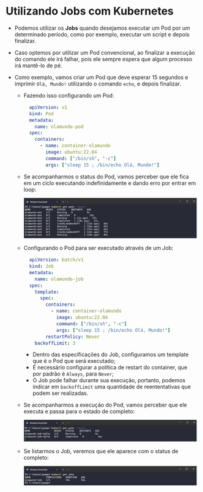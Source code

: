 # Utilizando Jobs com Kubernetes

- Podemos utilizar os **Jobs** quando desejamos executar um Pod por um determinado período, como por exemplo, executar um script e depois finalizar.

- Caso optemos por utilizar um Pod convencional, ao finalizar a execução do comando ele irá falhar, pois ele sempre espera que algum processo irá mantê-lo de pé.

- Como exemplo, vamos criar um Pod que deve esperar 15 segundos e imprimir `Olá, Mundo!` utilizando o comando `echo`, e depois finalizar.

  - Fazendo isso configurando um Pod:

    ```YAML
      apiVersion: v1
      kind: Pod
      metadata:
        name: olamundo-pod
      spec:
        containers:
          - name: container-olamundo
            image: ubuntu:22.04
            command: ["/bin/sh", "-c"]
            args: ["sleep 15 ; /bin/echo Olá, Mundo!"]
    ```

  - Se acompanharmos o status do Pod, vamos perceber que ele fica em um ciclo executando indefinidamente e dando erro por entrar em loop:

    ![Jobs - Exemplo utilizando Pods](Imagens/Job%20-%20Exemplo%20utilizando%20Pods.png)

  - Configurando o Pod para ser executado através de um Job:

    ```YAML
      apiVersion: batch/v1
      kind: Job
      metadata: 
        name: olamundo-job
      spec:
        template:
          spec:
            containers:
              - name: container-olamundo
                image: ubuntu:22.04
                command: ["/bin/sh", "-c"]
                args: ["sleep 15 ; /bin/echo Olá, Mundo!"]
            restartPolicy: Never
        backoffLimit: 3
    ```

    - Dentro das especificações do Job, configuramos um template que é o Pod que será executado;
    - É necessário configurar a política de restart do container, que por padrão é `Always`, para `Never`;
    - O Job pode falhar durante sua execução, portanto, podemos indicar em `backoffLimit` uma quantidade de reententativas que podem ser realizadas.

  - Se acompanharmos a execução do Pod, vamos perceber que ele executa e passa para o estado de completo:

    ![Monitorando o Pod de um Job](Imagens/Job%20-%20Monitorando%20Pod%20de%20um%20Job.png)

  - Se listarmos o Job, veremos que ele aparece com o status de completo:

    ![Job Completo](Imagens/Job%20Completo.png)
